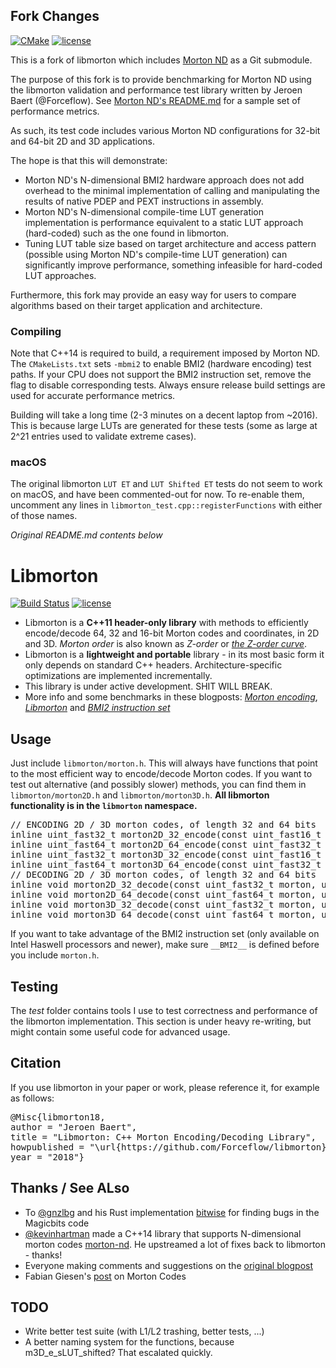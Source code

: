 ## Fork Changes
[![CMake](https://github.com/kevinhartman/libmorton/actions/workflows/cmake.yml/badge.svg)](https://github.com/kevinhartman/libmorton/actions/workflows/cmake.yml) [![license](https://img.shields.io/github/license/mashape/apistatus.svg)](https://opensource.org/licenses/MIT)

This is a fork of libmorton which includes [Morton ND](https://github.com/kevinhartman/morton-nd) as a Git submodule.

The purpose of this fork is to provide benchmarking for Morton ND using the libmorton validation and performance test library written by Jeroen Baert (@Forceflow). See [Morton ND's README.md](https://github.com/kevinhartman/morton-nd/blob/master/README.md#performance) for a sample set of performance metrics.

As such, its test code includes various Morton ND configurations for 32-bit and 64-bit 2D and 3D applications.

The hope is that this will demonstrate:
  - Morton ND's N-dimensional BMI2 hardware approach does not add overhead to the minimal implementation of calling and manipulating the results of native PDEP and PEXT instructions in assembly.
  - Morton ND's N-dimensional compile-time LUT generation implementation is performance equivalent to a static LUT approach (hard-coded) such as the one found in libmorton.
  - Tuning LUT table size based on target architecture and access pattern (possible using Morton ND's compile-time LUT generation) can significantly improve performance, something infeasible for hard-coded LUT approaches.

Furthermore, this fork may provide an easy way for users to compare algorithms based on their target application and architecture. 

### Compiling
Note that C++14 is required to build, a requirement imposed by Morton ND. The `CMakeLists.txt` sets `-mbmi2` to enable BMI2 (hardware encoding) test paths. If your CPU does not support the BMI2 instruction set, remove the flag to disable corresponding tests. Always ensure release build settings are used for accurate performance metrics.

Building will take a long time (2-3 minutes on a decent laptop from ~2016). This is because large LUTs are generated for these tests (some as large at 2^21 entries used to validate extreme cases).

### macOS
The original libmorton `LUT ET` and `LUT Shifted ET` tests do not seem to work on macOS, and have been commented-out for now. To re-enable them, uncomment any lines in `libmorton_test.cpp::registerFunctions` with either of those names.

*Original README.md contents below*

# Libmorton
[![Build Status](https://travis-ci.org/Forceflow/libmorton.svg?branch=master)](https://travis-ci.org/Forceflow/libmorton) [![license](https://img.shields.io/github/license/mashape/apistatus.svg)](https://opensource.org/licenses/MIT)

 * Libmorton is a **C++11 header-only library** with methods to efficiently encode/decode 64, 32 and 16-bit Morton codes and coordinates, in 2D and 3D. *Morton order* is also known as *Z-order* or *[the Z-order curve](https://en.wikipedia.org/wiki/Z-order_curve)*.
 * Libmorton is a **lightweight and portable** library - in its most basic form it only depends on standard C++ headers. Architecture-specific optimizations are implemented incrementally.
 * This library is under active development. SHIT WILL BREAK.
 * More info and some benchmarks in these blogposts: [*Morton encoding*](http://www.forceflow.be/2013/10/07/morton-encodingdecoding-through-bit-interleaving-implementations/), [*Libmorton*](http://www.forceflow.be/2016/01/18/libmorton-a-library-for-morton-order-encoding-decoding/) and [*BMI2 instruction set*](http://www.forceflow.be/2016/11/25/using-the-bmi2-instruction-set-to-encode-decode-morton-codes/)

## Usage
Just include `libmorton/morton.h`. This will always have functions that point to the most efficient way to encode/decode Morton codes. If you want to test out alternative (and possibly slower) methods, you can find them in `libmorton/morton2D.h` and `libmorton/morton3D.h`. **All libmorton functionality is in the `libmorton` namespace.**

<pre>
// ENCODING 2D / 3D morton codes, of length 32 and 64 bits
inline uint_fast32_t morton2D_32_encode(const uint_fast16_t x, const uint_fast16_t y);
inline uint_fast64_t morton2D_64_encode(const uint_fast32_t x, const uint_fast32_t y);
inline uint_fast32_t morton3D_32_encode(const uint_fast16_t x, const uint_fast16_t y, const uint_fast16_t z);
inline uint_fast64_t morton3D_64_encode(const uint_fast32_t x, const uint_fast32_t y, const uint_fast32_t z);
// DECODING 2D / 3D morton codes, of length 32 and 64 bits
inline void morton2D_32_decode(const uint_fast32_t morton, uint_fast16_t& x, uint_fast16_t& y);
inline void morton2D_64_decode(const uint_fast64_t morton, uint_fast32_t& x, uint_fast32_t& y);
inline void morton3D_32_decode(const uint_fast32_t morton, uint_fast16_t& x, uint_fast16_t& y, uint_fast16_t& z);
inline void morton3D_64_decode(const uint_fast64_t morton, uint_fast32_t& x, uint_fast32_t& y, uint_fast32_t& z);
</pre>

If you want to take advantage of the BMI2 instruction set (only available on Intel Haswell processors and newer), make sure `__BMI2__` is defined before you include `morton.h`.

## Testing
The *test* folder contains tools I use to test correctness and performance of the libmorton implementation. This section is under heavy re-writing, but might contain some useful code for advanced usage.

## Citation
If you use libmorton in your paper or work, please reference it, for example as follows:
<pre>
@Misc{libmorton18,
author = "Jeroen Baert",
title = "Libmorton: C++ Morton Encoding/Decoding Library",
howpublished = "\url{https://github.com/Forceflow/libmorton}",
year = "2018"}
</pre>

## Thanks / See ALso
 * To [@gnzlbg](https://github.com/gnzlbg) and his Rust implementation [bitwise](https://github.com/gnzlbg) for finding bugs in the Magicbits code 
 * [@kevinhartman](https://github.com/kevinhartman) made a C++14 library that supports N-dimensional morton codes [morton-nd](https://github.com/kevinhartman/morton-nd). He upstreamed a lot of fixes back to libmorton - thanks!
 * Everyone making comments and suggestions on the [original blogpost](http://www.forceflow.be/2013/10/07/morton-encodingdecoding-through-bit-interleaving-implementations/)
 * Fabian Giesen's [post](https://fgiesen.wordpress.com/2009/12/13/decoding-morton-codes/) on Morton Codes

## TODO
 * Write better test suite (with L1/L2 trashing, better tests, ...)
 * A better naming system for the functions, because m3D_e_sLUT_shifted? That escalated quickly.
